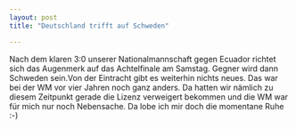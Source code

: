 ```yaml
---
layout: post
title: "Deutschland trifft auf Schweden"

---
```


Nach dem klaren 3:0 unserer Nationalmannschaft gegen Ecuador richtet sich das Augenmerk auf das Achtelfinale am Samstag. Gegner wird dann Schweden sein.Von der Eintracht gibt es weiterhin nichts neues. Das war bei der WM vor vier Jahren noch ganz anders. Da hatten wir nämlich zu diesem Zeitpunkt gerade die Lizenz verweigert bekommen und die WM war für mich nur noch Nebensache. Da lobe ich mir doch die momentane Ruhe :-)



